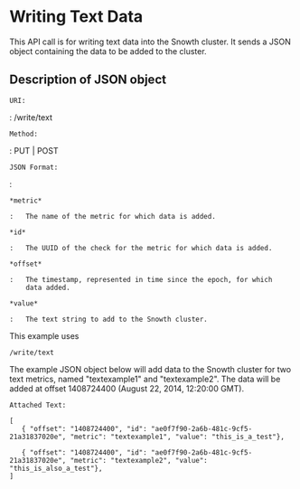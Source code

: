 Writing Text Data
=================

This API call is for writing text data into the Snowth cluster. It sends
a JSON object containing the data to be added to the cluster.

Description of JSON object
--------------------------

`URI:`

:   /write/text

`Method:`

:   PUT | POST

`JSON Format:`

:   

    *metric*

    :   The name of the metric for which data is added.

    *id*

    :   The UUID of the check for the metric for which data is added.

    *offset*

    :   The timestamp, represented in time since the epoch, for which
        data added.

    *value*

    :   The text string to add to the Snowth cluster.

This example uses

    /write/text

The example JSON object below will add data to the Snowth cluster for
two text metrics, named "textexample1" and "textexample2". The data will
be added at offset 1408724400 (August 22, 2014, 12:20:00 GMT).

`Attached Text:`

    [
       { "offset": "1408724400", "id": "ae0f7f90-2a6b-481c-9cf5-21a31837020e", "metric": "textexample1", "value": "this_is_a_test"},

       { "offset": "1408724400", "id": "ae0f7f90-2a6b-481c-9cf5-21a31837020e", "metric": "textexample2", "value": "this_is_also_a_test"},
    ]
          

